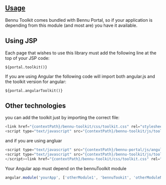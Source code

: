 ## [**Usage**](./usage.md)
Bennu Toolkit comes bundled with Bennu Portal, so if your application is depending from this module (and most are) you have it available.

## Using JSP
Each page that wishes to use this library must add the following line at the top of your JSP code:

```
${portal.toolkit()}
```

If you are using Angular the following code will import both angular.js and the toolkit version for angular:

```
${portal.angularToolkit()}
```

## Other technologies
you can add the toolkit just by importing the correct file:

```javascript
<link href="{contextPath}/bennu-toolkit/css/toolkit.css" rel="stylesheet"/>
<script type="text/javascript" src="{contextPath}/bennu-toolkit/js/toolkit.js"></script>
```

and if you are using angluar

```javascript
<script type="text/javascript" src="{contextPath}/bennu-portal/js/angular.min.js"></script>
<script type="text/javascript" src="{contextPath}/bennu-toolkit/js/toolkit-angular.js">
</script><link href="{contextPath}/bennu-toolkit/css/toolkit.css" rel="stylesheet"/>
```

Your Angular app must depend on the bennuToolkit module

```javascript
angular.module('yourApp', ['otherModule1', 'bennuTookit', 'otherModuleN']).config(...).run(...);
```